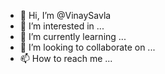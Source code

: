- 👋 Hi, I’m @VinaySavla
- 👀 I’m interested in ...
- 🌱 I’m currently learning ...
- 💞️ I’m looking to collaborate on ...
- 📫 How to reach me ...

<!---
VinaySavla/VinaySavla is a ✨ special ✨ repository because its `README.md` (this file) appears on your GitHub profile.
You can click the Preview link to take a look at your changes.
--->
